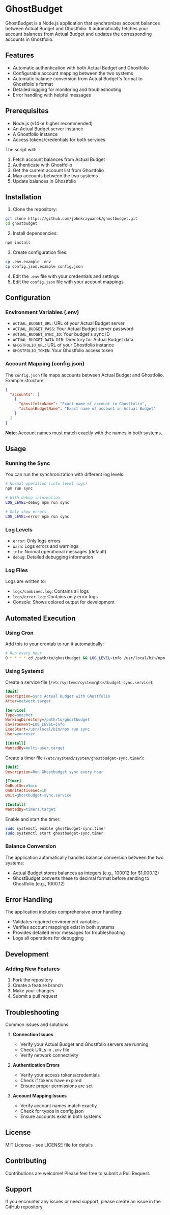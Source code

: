 # GhostBudget

GhostBudget is a Node.js application that synchronizes account balances between Actual Budget and Ghostfolio. It automatically fetches your account balances from Actual Budget and updates the corresponding accounts in Ghostfolio.

## Features

- Automatic authentication with both Actual Budget and Ghostfolio
- Configurable account mapping between the two systems
- Automatic balance conversion from Actual Budget's format to Ghostfolio's format
- Detailed logging for monitoring and troubleshooting
- Error handling with helpful messages

## Prerequisites

- Node.js (v14 or higher recommended)
- An Actual Budget server instance
- A Ghostfolio instance
- Access tokens/credentials for both services

The script will:
1. Fetch account balances from Actual Budget
2. Authenticate with Ghostfolio
3. Get the current account list from Ghostfolio
4. Map accounts between the two systems
5. Update balances in Ghostfolio

## Installation

1. Clone the repository:
```bash
git clone https://github.com/johnkrzywanek/ghostbudget.git
cd ghostbudget
```

2. Install dependencies:
```bash
npm install
```

3. Create configuration files:
```bash
cp .env.example .env
cp config.json.example config.json
```

4. Edit the `.env` file with your credentials and settings
5. Edit the `config.json` file with your account mappings

## Configuration

### Environment Variables (.env)

- `ACTUAL_BUDGET_URL`: URL of your Actual Budget server
- `ACTUAL_BUDGET_PASS`: Your Actual Budget server password
- `ACTUAL_BUDGET_SYNC_ID`: Your budget's sync ID
- `ACTUAL_BUDGET_DATA_DIR`: Directory for Actual Budget data
- `GHOSTFOLIO_URL`: URL of your Ghostfolio instance
- `GHOSTFOLIO_TOKEN`: Your Ghostfolio access token

### Account Mapping (config.json)

The `config.json` file maps accounts between Actual Budget and Ghostfolio. Example structure:

```json
{
  "accounts": [
    {
      "ghostfolioName": "Exact name of account in Ghostfolio",
      "actualBudgetName": "Exact name of account in Actual Budget"
    }
  ]
}
```

**Note**: Account names must match exactly with the names in both systems.

## Usage

### Running the Sync

You can run the synchronization with different log levels:

```bash
# Normal operation (info level logs)
npm run sync

# With debug information
LOG_LEVEL=debug npm run sync

# Only show errors
LOG_LEVEL=error npm run sync
```

### Log Levels

- `error`: Only logs errors
- `warn`: Logs errors and warnings
- `info`: Normal operational messages (default)
- `debug`: Detailed debugging information

### Log Files

Logs are written to:
- `logs/combined.log`: Contains all logs
- `logs/error.log`: Contains only error logs
- Console: Shows colored output for development

## Automated Execution

### Using Cron

Add this to your crontab to run it automatically:

```bash
# Run every hour
0 * * * * cd /path/to/ghostbudget && LOG_LEVEL=info /usr/local/bin/npm run sync
```

### Using Systemd

Create a service file (`/etc/systemd/system/ghostbudget-sync.service`):

```ini
[Unit]
Description=Sync Actual Budget with Ghostfolio
After=network.target

[Service]
Type=oneshot
WorkingDirectory=/path/to/ghostbudget
Environment=LOG_LEVEL=info
ExecStart=/usr/local/bin/npm run sync
User=youruser

[Install]
WantedBy=multi-user.target
```

Create a timer file (`/etc/systemd/system/ghostbudget-sync.timer`):

```ini
[Unit]
Description=Run Ghostbudget sync every hour

[Timer]
OnBootSec=5min
OnUnitActiveSec=1h
Unit=ghostbudget-sync.service

[Install]
WantedBy=timers.target
```

Enable and start the timer:
```bash
sudo systemctl enable ghostbudget-sync.timer
sudo systemctl start ghostbudget-sync.timer
```


### Balance Conversion

The application automatically handles balance conversion between the two systems:
- Actual Budget stores balances as integers (e.g., 100012 for $1,000.12)
- GhostBudget converts these to decimal format before sending to Ghostfolio (e.g., 1000.12)

## Error Handling

The application includes comprehensive error handling:
- Validates required environment variables
- Verifies account mappings exist in both systems
- Provides detailed error messages for troubleshooting
- Logs all operations for debugging

## Development


### Adding New Features

1. Fork the repository
2. Create a feature branch
3. Make your changes
4. Submit a pull request

## Troubleshooting

Common issues and solutions:

1. **Connection Issues**
   - Verify your Actual Budget and Ghostfolio servers are running
   - Check URLs in `.env` file
   - Verify network connectivity

2. **Authentication Errors**
   - Verify your access tokens/credentials
   - Check if tokens have expired
   - Ensure proper permissions are set

3. **Account Mapping Issues**
   - Verify account names match exactly
   - Check for typos in config.json
   - Ensure accounts exist in both systems

## License

MIT License - see LICENSE file for details

## Contributing

Contributions are welcome! Please feel free to submit a Pull Request.

## Support

If you encounter any issues or need support, please create an issue in the GitHub repository.
